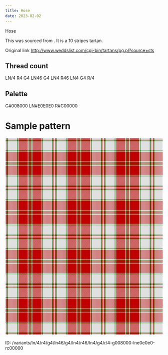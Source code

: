 ```yaml
---
title: Hose
date: 2023-02-02
---
```

Hose

This was sourced from <no value>.  It is a 10 stripes tartan.

Original link http://www.weddslist.com/cgi-bin/tartans/pg.pl?source=sts

## Thread count
LN/4 R4 G4 LN46 G4 LN4 R46 LN4 G4 R/4

## Palette
G#008000 LN#E0E0E0 R#C00000

# Sample pattern

![Tartan detail](tartan.png "LN/4 R4 G4 LN46 G4 LN4 R46 LN4 G4 R/4 tartan")

ID: /variants/ln/4/r4/g4/ln46/g4/ln4/r46/ln4/g4/r/4-g008000-lne0e0e0-rc00000